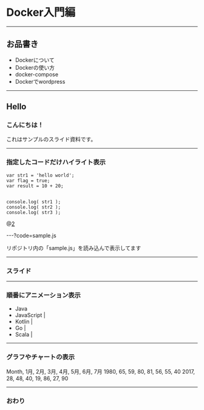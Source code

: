 # Docker入門編

---

## お品書き

- Dockerについて
- Dockerの使い方
- docker-compose
- Dockerでwordpress

---

## Hello

### こんにちは！

これはサンプルのスライド資料です。


---


### 指定したコードだけハイライト表示


```
var str1 = 'hello world';
var flag = true;
var result = 10 + 20;


console.log( str1 );
console.log( str2 );
console.log( str3 );
```
@[2](flagに「true」を代入)


---?code=sample.js


リポジトリ内の「sample.js」を読み込んで表示してます

---


### スライド


---


### 順番にアニメーション表示


- Java
- JavaScript |
- Kotlin |
- Go |
- Scala |

---

### グラフやチャートの表示


<canvas data-chart="radar">
    Month, 1月, 2月, 3月, 4月, 5月, 6月, 7月
    1980, 65, 59, 80, 81, 56, 55, 40
    2017, 28, 48, 40, 19, 86, 27, 90
</canvas>

---

### おわり
